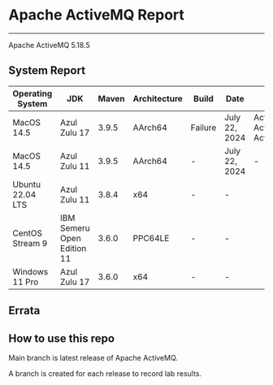 # Apache ActiveMQ Report
--- 

Apache ActiveMQ 5.18.5

## System Report

| Operating System    | JDK       | Maven | Architecture | Build | Date  | Notes |
|---------------------|-----------|-------|--------------|-------|-------|-------|
| MacOS 14.5          | Azul Zulu 17   | 3.9.5 | AArch64      | Failure | July 22, 2024 | ActiveMQ Client ActiveMQSslConnectionFactoryTest & ActiveMQXASslConnectionFactoryTest |
| MacOS 14.5          | Azul Zulu 11   | 3.9.5 | AArch64      | - | July 22, 2024 | - |
| Ubuntu 22.04 LTS    | Azul Zulu 11   | 3.8.4 | x64      | - | - | |
| CentOS Stream 9     | IBM Semeru Open Edition 11 | 3.6.0 | PPC64LE      | - | - | |
| Windows 11 Pro      | Azul Zulu 17 | 3.6.0 | x64      | - | - | |


## Errata


## How to use this repo

Main branch is latest release of Apache ActiveMQ.

A branch is created for each release to record lab results.
